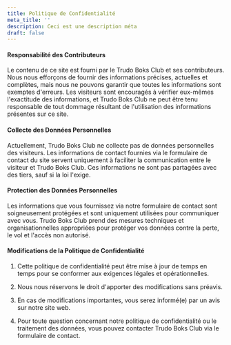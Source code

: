 ```yaml
---
title: Politique de Confidentialité
meta_title: ''
description: Ceci est une description méta
draft: false
---
```


#### Responsabilité des Contributeurs

Le contenu de ce site est fourni par le Trudo Boks Club et ses contributeurs. Nous nous efforçons de fournir des informations précises, actuelles et complètes, mais nous ne pouvons garantir que toutes les informations sont exemptes d'erreurs. Les visiteurs sont encouragés à vérifier eux-mêmes l'exactitude des informations, et Trudo Boks Club ne peut être tenu responsable de tout dommage résultant de l'utilisation des informations présentes sur ce site.

#### Collecte des Données Personnelles

Actuellement, Trudo Boks Club ne collecte pas de données personnelles des visiteurs. Les informations de contact fournies via le formulaire de contact du site servent uniquement à faciliter la communication entre le visiteur et Trudo Boks Club. Ces informations ne sont pas partagées avec des tiers, sauf si la loi l'exige.

#### Protection des Données Personnelles

Les informations que vous fournissez via notre formulaire de contact sont soigneusement protégées et sont uniquement utilisées pour communiquer avec vous. Trudo Boks Club prend des mesures techniques et organisationnelles appropriées pour protéger vos données contre la perte, le vol et l'accès non autorisé.

#### Modifications de la Politique de Confidentialité

1. Cette politique de confidentialité peut être mise à jour de temps en temps pour se conformer aux exigences légales et opérationnelles.

2. Nous nous réservons le droit d'apporter des modifications sans préavis.

3. En cas de modifications importantes, vous serez informé(e) par un avis sur notre site web.

4. Pour toute question concernant notre politique de confidentialité ou le traitement des données, vous pouvez contacter Trudo Boks Club via le formulaire de contact.
